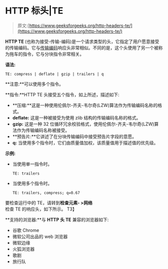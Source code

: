 # HTTP 标头|TE

> 原文:[https://www.geeksforgeeks.org/http-headers-te/](https://www.geeksforgeeks.org/http-headers-te/)

**HTTP TE** (也称为接受-传输-编码)是一个请求类型的头，它指定了用户愿意接受的传输编码。它与[传输编码](https://www.geeksforgeeks.org/http-headers-transfer-encoding/)响应头非常相似。不同的是，这个头使用了另一个被称为拖车的指令，它与分块指令非常相关。

**语法:**

```
TE: compress | deflate | gzip | trailers | q
```

**注意:**可以使用多个指令。

**指令:**HTTP TE 头接受五个指令，如上所述，描述如下:

*   **压缩:**这是一种使用伦佩尔-齐夫-韦尔奇(LZW)算法作为传输编码名称的格式。
*   **deflate:** 这是一种被接受为使用 zlib 结构的传输编码名称的格式。
*   **gzip:** 这是一种 32 位循环冗余校验格式，使用伦佩尔-齐夫-韦尔奇(LZW)算法作为传输编码名称被接受。
*   **预告片:**它讲述了在分块传输编码中接受预告片字段的意愿。
*   **q:** 当使用多个指令时，它们由质量值加权，该质量值用于描述值的优先级。

**示例:**

*   当使用单一指令时。

    ```
    TE: trailers
    ```

*   当使用多个指令时。

    ```
    TE: trailers, compress; q=0.67
    ```

要检查运行中的 TE，请转到**检查元素- >网络**检查 TE 的响应头，如下所示。
T3】

**支持的浏览器:**与 **HTTP 头 TE** 兼容的浏览器如下:

*   谷歌 Chrome
*   微软公司出品的 web 浏览器
*   微软边缘
*   火狐浏览器
*   歌剧
*   旅行队
